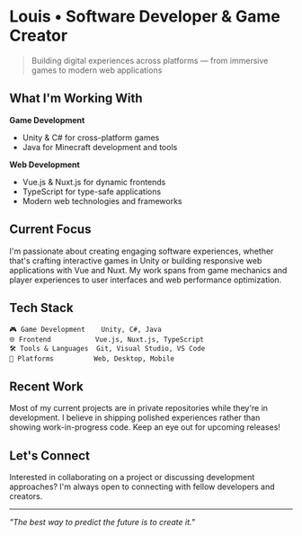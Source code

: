 # Louis • Software Developer & Game Creator

> Building digital experiences across platforms — from immersive games to modern web applications

## What I'm Working With

**Game Development**
- Unity & C# for cross-platform games
- Java for Minecraft development and tools

**Web Development**
- Vue.js & Nuxt.js for dynamic frontends
- TypeScript for type-safe applications
- Modern web technologies and frameworks

## Current Focus

I'm passionate about creating engaging software experiences, whether that's crafting interactive games in Unity or building responsive web applications with Vue and Nuxt. My work spans from game mechanics and player experiences to user interfaces and web performance optimization.

## Tech Stack

```
🎮 Game Development    Unity, C#, Java
🌐 Frontend           Vue.js, Nuxt.js, TypeScript
🛠️ Tools & Languages  Git, Visual Studio, VS Code
📱 Platforms          Web, Desktop, Mobile
```

## Recent Work

Most of my current projects are in private repositories while they're in development. I believe in shipping polished experiences rather than showing work-in-progress code. Keep an eye out for upcoming releases!

## Let's Connect

Interested in collaborating on a project or discussing development approaches? I'm always open to connecting with fellow developers and creators.

---

*"The best way to predict the future is to create it."*
